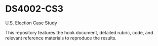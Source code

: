 # DS4002-CS3
U.S. Election Case Study 

This repository features the hook document, detailed rubric, code, and relevant reference materials to reproduce the results. 

# 

